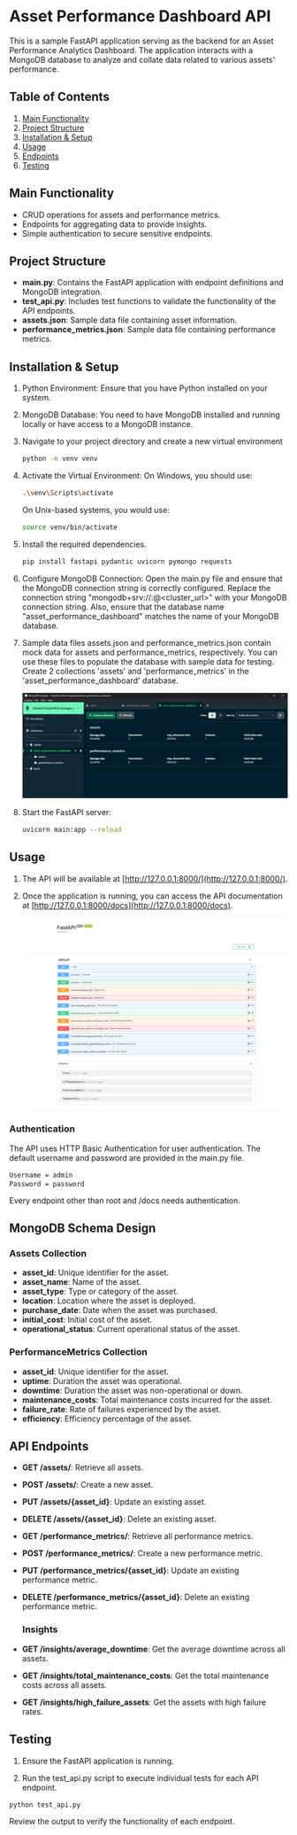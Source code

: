 # Asset Performance Dashboard API

This is a sample FastAPI application serving as the backend for an Asset Performance Analytics Dashboard. The application interacts with a MongoDB database to analyze and collate data related to various assets' performance.

## Table of Contents
1. [Main Functionality](#main-functionality)
2. [Project Structure](#project-structure)
3. [Installation & Setup](#installation)
4. [Usage](#usage)
5. [Endpoints](#endpoints)
6. [Testing](#testing)

## Main Functionality <a name="main-functionality"></a>
- CRUD operations for assets and performance metrics.
- Endpoints for aggregating data to provide insights.
- Simple authentication to secure sensitive endpoints.

## Project Structure <a name="project-structure"></a>
- **main.py**: Contains the FastAPI application with endpoint definitions and MongoDB integration.
- **test_api.py**: Includes test functions to validate the functionality of the API endpoints.
- **assets.json**: Sample data file containing asset information.
- **performance_metrics.json**: Sample data file containing performance metrics.

## Installation & Setup <a name="installation"></a>

1. Python Environment: Ensure that you have Python installed on your system.

2. MongoDB Database: You need to have MongoDB installed and running locally or have access to a MongoDB instance.
   
3. Navigate to your project directory and create a new virtual environment
   ```bash
   python -m venv venv
   ```

4. Activate the Virtual Environment:
   On Windows, you should use:
   ```bash
   .\venv\Scripts\activate
   ```
   On Unix-based systems, you would use:
   ```bash
   source venv/bin/activate
   ```

5. Install the required dependencies.
   ```bash
   pip install fastapi pydantic uvicorn pymongo requests
   ```

6. Configure MongoDB Connection: Open the main.py file and ensure that the MongoDB connection string is correctly configured. Replace the connection string "mongodb+srv://<username>:<password>@<cluster_url>" with your       MongoDB connection string. Also, ensure that the database name "asset_performance_dashboard" matches the name of your MongoDB database.

7. Sample data files assets.json and performance_metrics.json contain mock data for assets and performance_metrics, respectively. You can use these files to populate the database with sample data for testing.
   Create 2 collections 'assets' and 'performance_metrics' in the 'asset_performance_dashboard' database.
   
   ![Alt text](Screenshots/ss1.png)

9. Start the FastAPI server:
    ```bash
    uvicorn main:app --reload
    ```
    
## Usage <a name="usage"></a>

1. The API will be available at [http://127.0.0.1:8000/](http://127.0.0.1:8000/).
2. Once the application is running, you can access the API documentation at [http://127.0.0.1:8000/docs](http://127.0.0.1:8000/docs).

   ![Alt text](Screenshots/ss2.png)


### Authentication

The API uses HTTP Basic Authentication for user authentication. The default username and password are provided in the main.py file.
    
    Username = admin
    Password = password
    
Every endpoint other than root and /docs needs authentication.

## MongoDB Schema Design

### Assets Collection

- **asset_id**: Unique identifier for the asset.
- **asset_name**: Name of the asset.
- **asset_type**: Type or category of the asset.
- **location**: Location where the asset is deployed.
- **purchase_date**: Date when the asset was purchased.
- **initial_cost**: Initial cost of the asset.
- **operational_status**: Current operational status of the asset.

### PerformanceMetrics Collection

- **asset_id**: Unique identifier for the asset.
- **uptime**: Duration the asset was operational.
- **downtime**: Duration the asset was non-operational or down.
- **maintenance_costs**: Total maintenance costs incurred for the asset.
- **failure_rate**: Rate of failures experienced by the asset.
- **efficiency**: Efficiency percentage of the asset.

## API Endpoints <a name="endpoints"></a>

- **GET /assets/**: Retrieve all assets.
- **POST /assets/**: Create a new asset.
- **PUT /assets/{asset_id}**: Update an existing asset.
- **DELETE /assets/{asset_id}**: Delete an existing asset.
- **GET /performance_metrics/**: Retrieve all performance metrics.
- **POST /performance_metrics/**: Create a new performance metric.
- **PUT /performance_metrics/{asset_id}**: Update an existing performance metric.
- **DELETE /performance_metrics/{asset_id}**: Delete an existing performance metric.

  ### Insights
- **GET /insights/average_downtime**: Get the average downtime across all assets.
- **GET /insights/total_maintenance_costs**: Get the total maintenance costs across all assets.
- **GET /insights/high_failure_assets**: Get the assets with high failure rates.

## Testing <a name="testing"></a>

1. Ensure the FastAPI application is running.

2. Run the test_api.py script to execute individual tests for each API endpoint.

```bash
python test_api.py
```
Review the output to verify the functionality of each endpoint.


